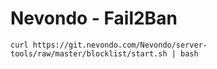 # Nevondo - Fail2Ban

`curl https://git.nevondo.com/Nevondo/server-tools/raw/master/blocklist/start.sh | bash`